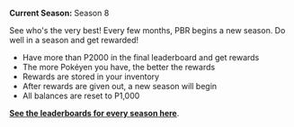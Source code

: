 **Current Season:** Season 8

See who's the very best!  Every few months, PBR begins a new season.  Do well in a season and get rewarded!

* Have more than P2000 in the final leaderboard and get rewards
* The more Pokéyen you have, the better the rewards
* Rewards are stored in your inventory
* After rewards are given out, a new season will begin
* All balances are reset to P1,000

[**See the leaderboards for every season here**](https://twitchplayspokemon.tv/leaderboard).
